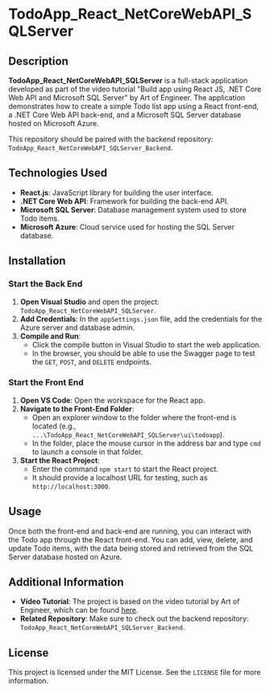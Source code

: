 # TodoApp_React_NetCoreWebAPI_SQLServer

## Description
**TodoApp_React_NetCoreWebAPI_SQLServer** is a full-stack application developed as part of the video tutorial "Build app using React JS, .NET Core Web API and Microsoft SQL Server" by Art of Engineer. The application demonstrates how to create a simple Todo list app using a React front-end, a .NET Core Web API back-end, and a Microsoft SQL Server database hosted on Microsoft Azure.

This repository should be paired with the backend repository: `TodoApp_React_NetCoreWebAPI_SQLServer_Backend`.

## Technologies Used
- **React.js**: JavaScript library for building the user interface.
- **.NET Core Web API**: Framework for building the back-end API.
- **Microsoft SQL Server**: Database management system used to store Todo items.
- **Microsoft Azure**: Cloud service used for hosting the SQL Server database.

## Installation

### Start the Back End
1. **Open Visual Studio** and open the project: `TodoApp_React_NetCoreWebAPI_SQLServer`.
2. **Add Credentials**: In the `appSettings.json` file, add the credentials for the Azure server and database admin.
3. **Compile and Run**:
   - Click the compile button in Visual Studio to start the web application.
   - In the browser, you should be able to use the Swagger page to test the `GET`, `POST`, and `DELETE` endpoints.

### Start the Front End
1. **Open VS Code**: Open the workspace for the React app.
2. **Navigate to the Front-End Folder**:
   - Open an explorer window to the folder where the front-end is located (e.g., `...\TodoApp_React_NetCoreWebAPI_SQLServer\ui\todoapp`).
   - In the folder, place the mouse cursor in the address bar and type `cmd` to launch a console in that folder.
3. **Start the React Project**:
   - Enter the command `npm start` to start the React project.
   - It should provide a localhost URL for testing, such as `http://localhost:3000`.

## Usage
Once both the front-end and back-end are running, you can interact with the Todo app through the React front-end. You can add, view, delete, and update Todo items, with the data being stored and retrieved from the SQL Server database hosted on Azure.

## Additional Information
- **Video Tutorial**: The project is based on the video tutorial by Art of Engineer, which can be found [here](https://www.youtube.com/watch?v=O5hKoBV3vaU).
- **Related Repository**: Make sure to check out the backend repository: `TodoApp_React_NetCoreWebAPI_SQLServer_Backend`.

## License
This project is licensed under the MIT License. See the `LICENSE` file for more information.

